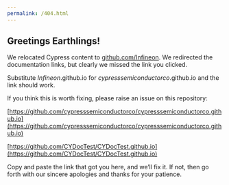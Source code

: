 ```yaml
---
permalink: /404.html
---
```

## Greetings Earthlings!  

We relocated Cypress content to [github.com/Infineon](github.com/Infineon). We redirected the documentation links, but clearly we missed the link you clicked.

Substitute *Infineon*.github.io for *cypresssemiconductorco*.github.io and the link should work.

If you think this is worth fixing, please raise an issue on this repository: 

[https://github.com/cypresssemiconductorco/cypresssemiconductorco.github.io](https://github.com/cypresssemiconductorco/cypresssemiconductorco.github.io)

[https://github.com/CYDocTest/CYDocTest.github.io](https://github.com/CYDocTest/CYDocTest.github.io)

Copy and paste the link that got you here, and we’ll fix it. If not, then go forth with our sincere apologies and thanks for your patience.



